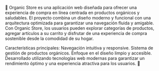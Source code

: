 🌱 Organic Store es una aplicación web diseñada para ofrecer una experiencia de compra en línea centrada en productos orgánicos y saludables. El proyecto combina un diseño moderno y funcional con una arquitectura optimizada para garantizar una navegación fluida y amigable. Con Organic Store, los usuarios pueden explorar categorías de productos, agregar artículos a su carrito y disfrutar de una experiencia de compra sostenible desde la comodidad de su hogar.

Características principales:
Navegación intuitiva y responsive.
Sistema de gestión de productos orgánicos.
Enfoque en el diseño limpio y accesible.
Desarrollado utilizando tecnologías web modernas para garantizar un rendimiento óptimo y una experiencia atractiva para los usuarios. 🌿
